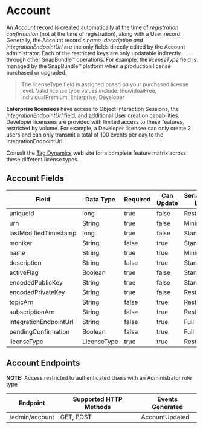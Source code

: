
# Account

An _Account_ record is created automatically at the time of _registration confirmation_ (not at the time of registration), along with a User record. Generally, the Account record's _name, description and integrationEndpointUrl_ are the only fields directly edited by the Account administrator. Each of the restricted keys are only updatable indirectly through other SnapBundle™ operations. For example, the _licenseType_ field is managed by the SnapBundle™ platform when a production license purchased or upgraded.

> The licenseType field is assigned based on your purchased license level. Valid license type values include: IndividualFree, IndividualPremium, Enterprise, Developer

**Enterprise licensees** have access to Object Interaction Sessions, the _integrationEndpointUrl_ field, and additional User creation capabilities. Developer licensees are provided with limited access to these features, restricted by volume. For example, a Developer licensee can only create 2 users and can only transmit a total of 100 events per day to the integrationEndpointUrl. 

Consult the [Tag Dynamics](http://www.tagdynamics.com, "Tag Dynamis Web Site") web site for a complete feature matrix across these different license types.

## Account Fields
Field | Data Type | Required | Can Update | Serialization Level | Default Value
------------ | ------------- | ------------ | ------------ | ------------ | ------------
uniqueId | long  | true | false | Restricted | Generated
urn | String  | true | false | Minimum | Generated
lastModifiedTimestamp | long   | true | false | Standard | Generated
moniker | String  | false | true | Standard | null
name | String  | true | true | Minimum | 
description | String  | false | true | Standard | 
activeFlag | Boolean  | true | false | Standard  | 
encodedPublicKey | String  | true | false | Standard | Generated
encodedPrivateKey | String  | true  | false | Restricted | Generated 
topicArn | String  | false | true | Restricted | 
subscriptionArn | String  | false | true | Restricted | 
integrationEndpointUrl | String  | false | true | Full | 
pendingConfirmation | Boolean  | false | true | Full | 
licenseType | LicenseType  | true | true | Restricted  | Assigned 


## Account Endpoints
**NOTE:** Access restricted to authenticated Users with an Administrator role type

Endpoint | Supported HTTP Methods | Events Generated
------------ | ------------- | ------------
/admin/account | GET, POST  | AccountUpdated
